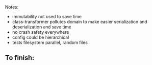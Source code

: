 Notes:
- immutability not used to save time
- class-transformer pollutes domain to make easier serialization and deserialization and save time
- no crash safety everywhere
- config could be hierarchical
- tests filesystem parallel, random files


To finish:
- 

